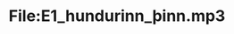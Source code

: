 ---
title: File:E1_hundurinn_þinn.mp3
recording of: hundurinn þinn
reading speed: slow
speaker: E
license: CC0
---